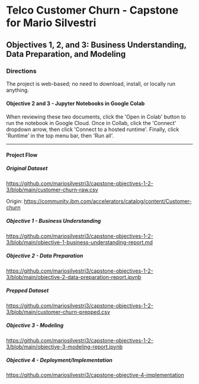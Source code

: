 # Telco Customer Churn - Capstone for Mario Silvestri

## Objectives 1, 2, and 3: Business Understanding, Data Preparation, and Modeling

### Directions

The project is web-based; no need to download, install, or locally run anything.

#### Objective 2 and 3 - Jupyter Notebooks in Google Colab

When reviewing these two documents, click the 'Open in Colab' button to run the notebook in Google Cloud. Once in Collab, click the 'Connect' dropdown arrow, then click 'Connect to a hosted runtime'. Finally, click 'Runtime' in the top menu bar, then 'Run all'.

---

#### Project Flow

##### Original Dataset

https://github.com/mariosilvestri3/capstone-objectives-1-2-3/blob/main/customer-churn-raw.csv

Origin: https://community.ibm.com/accelerators/catalog/content/Customer-churn

##### Objective 1 - Business Understanding

https://github.com/mariosilvestri3/capstone-objectives-1-2-3/blob/main/objective-1-business-understanding-report.md

##### Objective 2 - Data Preparation

https://github.com/mariosilvestri3/capstone-objectives-1-2-3/blob/main/objective-2-data-preparation-report.ipynb

##### Prepped Dataset

https://github.com/mariosilvestri3/capstone-objectives-1-2-3/blob/main/customer-churn-prepped.csv

##### Objective 3 - Modeling

https://github.com/mariosilvestri3/capstone-objectives-1-2-3/blob/main/objective-3-modeling-report.ipynb

##### Objective 4 - Deployment/Implementation

https://github.com/mariosilvestri3/capstone-objective-4-implementation

